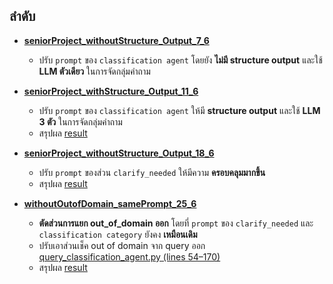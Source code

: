 ## ลำดับ

- [**seniorProject_withoutStructure_Output_7_6**](https://github.com/ffahpatcha/senior_project_update/tree/main/seniorProject_withoutStructure_Output_7_6)  
  - ปรับ `prompt` ของ `classification agent` โดยยัง **ไม่มี structure output** และใช้ **LLM ตัวเดียว** ในการจัดกลุ่มคำถาม

- [**seniorProject_withStructure_Output_11_6**](https://github.com/ffahpatcha/senior_project_update/tree/main/seniorProject_withStruture_Output_11_6)  
  - ปรับ `prompt` ของ `classification agent` ให้มี **structure output** และใช้ **LLM 3 ตัว** ในการจัดกลุ่มคำถาม
  - สรุปผล [result](https://github.com/ffahpatcha/senior_project_update/tree/main/seniorProject_withStruture_Output_11_6#%E0%B8%9C%E0%B8%A5%E0%B8%A5%E0%B8%B1%E0%B8%9E%E0%B8%98%E0%B9%8C)
  
- [**seniorProject_withoutStructure_Output_18_6**](https://github.com/ffahpatcha/senior_project_update/tree/main/seniorProject_withoutStructure_Output_18_6)  
  - ปรับ `prompt` ของส่วน `clarify_needed` ให้มีความ **ครอบคลุมมากขึ้น**
  - สรุปผล [result](https://github.com/ffahpatcha/senior_project_update/tree/main/seniorProject_withoutStructure_Output_18_6#%E0%B8%9C%E0%B8%A5%E0%B8%A5%E0%B8%B1%E0%B8%9E%E0%B8%98%E0%B9%8C)

- [**withoutOutofDomain_samePrompt_25_6**](https://github.com/ffahpatcha/senior_project_update/tree/main/withoutOutofDomain_samePrompt_25_6)  
  - **ตัดส่วนการแยก out_of_domain ออก** โดยที่ `prompt` ของ `clarify_needed` และ `classification category` ยังคง **เหมือนเดิม**
  - ปรับเอาส่วนเช็ค out of domain จาก query ออก [query_classification_agent.py (lines 54–170)](https://github.com/ffahpatcha/senior_project_update/blob/main/seniorProject_withoutStructure_Output_18_6/agents/query_classification_agent.py#L54-L170)
  - สรุปผล [result](https://github.com/ffahpatcha/senior_project_update/blob/main/withoutOutofDomain_samePrompt_25_6/README.md#%E0%B8%9C%E0%B8%A5%E0%B8%A5%E0%B8%B1%E0%B8%9E%E0%B8%98%E0%B9%8C)
